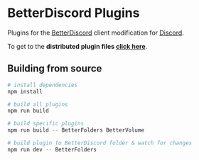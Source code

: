 # BetterDiscord Plugins

Plugins for the [BetterDiscord](https://betterdiscord.app) client modification for [Discord](https://discord.com).

To get to the **distributed plugin files [click here](dist/bd/)**.

## Building from source

```sh
# install dependencies
npm install

# build all plugins
npm run build

# build specific plugins
npm run build -- BetterFolders BetterVolume

# build plugin to BetterDiscord folder & watch for changes
npm run dev -- BetterFolders
```
